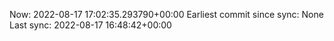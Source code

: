 Now: 2022-08-17 17:02:35.293790+00:00 Earliest commit since sync: None Last sync: 2022-08-17 16:48:42+00:00
